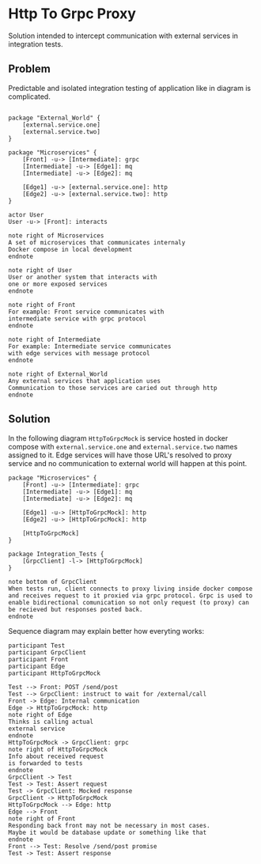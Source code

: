 # Http To Grpc Proxy
Solution intended to intercept communication with external services in integration tests.

## Problem
Predictable and isolated integration testing of application like in diagram is complicated.
```plantuml

package "External_World" {
    [external.service.one]
    [external.service.two]
}

package "Microservices" {
    [Front] -u-> [Intermediate]: grpc
    [Intermediate] -u-> [Edge1]: mq
    [Intermediate] -u-> [Edge2]: mq

    [Edge1] -u-> [external.service.one]: http
    [Edge2] -u-> [external.service.two]: http
}

actor User
User -u-> [Front]: interacts

note right of Microservices
A set of microservices that communicates internaly
Docker compose in local development
endnote

note right of User
User or another system that interacts with
one or more exposed services
endnote

note right of Front
For example: Front service communicates with
intermediate service with grpc protocol
endnote

note right of Intermediate
For example: Intermediate service communicates
with edge services with message protocol
endnote

note right of External_World
Any external services that application uses
Communication to those services are caried out through http
endnote

```

## Solution
In the following diagram `HttpToGrpcMock` is service hosted in docker compose with `external.service.one` and `external.service.two` names assigned to it. Edge services will have those URL's resolved to proxy service and no communication to external world will happen at this point.

```plantuml
package "Microservices" {
    [Front] -u-> [Intermediate]: grpc
    [Intermediate] -u-> [Edge1]: mq
    [Intermediate] -u-> [Edge2]: mq

    [Edge1] -u-> [HttpToGrpcMock]: http
    [Edge2] -u-> [HttpToGrpcMock]: http

    [HttpToGrpcMock]
}

package Integration_Tests {
    [GrpcClient] -l-> [HttpToGrpcMock]
}

note bottom of GrpcClient
When tests run, client connects to proxy living inside docker compose
and receives request to it proxied via grpc protocol. Grpc is used to
enable bidirectional comunication so not only request (to proxy) can
be recieved but responses posted back.
endnote
```

Sequence diagram may explain better how everyting works:
```plantuml
participant Test
participant GrpcClient
participant Front
participant Edge
participant HttpToGrpcMock

Test --> Front: POST /send/post
Test --> GrpcClient: instruct to wait for /external/call
Front -> Edge: Internal communication
Edge -> HttpToGrpcMock: http
note right of Edge
Thinks is calling actual
external service
endnote
HttpToGrpcMock -> GrpcClient: grpc
note right of HttpToGrpcMock
Info about received request
is forwarded to tests
endnote
GrpcClient -> Test
Test -> Test: Assert request
Test -> GrpcClient: Mocked response
GrpcClient -> HttpToGrpcMock
HttpToGrpcMock --> Edge: http
Edge --> Front
note right of Front
Responding back front may not be necessary in most cases.
Maybe it would be database update or something like that
endnote
Front --> Test: Resolve /send/post promise
Test -> Test: Assert response
```